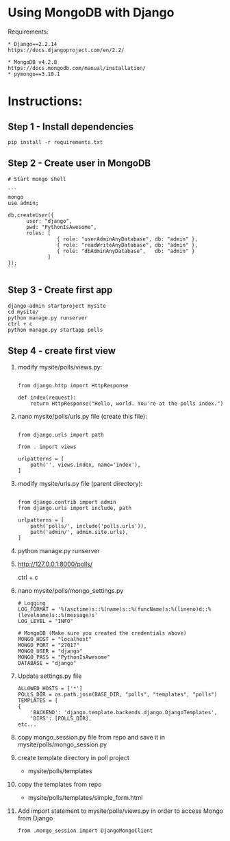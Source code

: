 # Using MongoDB with Django

Requirements:

    * Django==2.2.14
    https://docs.djangoproject.com/en/2.2/
    
    * MongoDB v4.2.8
    https://docs.mongodb.com/manual/installation/
    * pymongo==3.10.1

# Instructions:

## Step 1 - Install dependencies
    pip install -r requirements.txt
    
## Step 2 - Create user in MongoDB
    # Start mongo shell
    
    ```
    mongo
    use admin;
    
    db.createUser({
          user: "django",
          pwd: "PythonIsAwesome",
          roles: [
                    { role: "userAdminAnyDatabase", db: "admin" },
                    { role: "readWriteAnyDatabase", db: "admin" },
                    { role: "dbAdminAnyDatabase",   db: "admin" }
                 ]
    }); 
    ```

## Step 3 - Create first app
    django-admin startproject mysite
    cd mysite/
    python manage.py runserver
    ctrl + c
    python manage.py startapp polls
    
## Step 4 - create first view

1. modify mysite/polls/views.py:

    ```
    
    from django.http import HttpResponse
    
    def index(request):
        return HttpResponse("Hello, world. You're at the polls index.")
    
    ```

2. nano mysite/polls/urls.py file (create this file):

    ```
    
    from django.urls import path
    
    from . import views
    
    urlpatterns = [
        path('', views.index, name='index'),
    ]
    ```

3. modify mysite/urls.py file (parent directory):

    ```
    
    from django.contrib import admin
    from django.urls import include, path
    
    urlpatterns = [
        path('polls/', include('polls.urls')),
        path('admin/', admin.site.urls),
    ]
    
    ```

4. python manage.py runserver

5. http://127.0.0.1:8000/polls/

    ctrl + c

6. nano mysite/polls/mongo_settings.py

    ```
   # Logging
    LOG_FORMAT = '%(asctime)s::%(name)s::%(funcName)s:%(lineno)d::%(levelname)s::%(message)s'
    LOG_LEVEL = "INFO"

    # MongoDB (Make sure you created the credentials above)
    MONGO_HOST = "localhost"
    MONGO_PORT = "27017"
    MONGO_USER = "django"
    MONGO_PASS = "PythonIsAwesome"
    DATABASE = "django"
    
    ```
   
7. Update settings.py file
    ```
    ALLOWED_HOSTS = ['*']
    POLLS_DIR = os.path.join(BASE_DIR, "polls", "templates", "polls")
    TEMPLATES = [
    {
        'BACKEND': 'django.template.backends.django.DjangoTemplates',
        'DIRS': [POLLS_DIR],
    etc...
    ```
  
   
7. copy mongo_session.py file from repo and save it in mysite/polls/mongo_session.py

8. create template directory in poll project
    - mysite/polls/templates
    
9. copy the templates from repo
    - mysite/polls/templates/simple_form.html

9. Add import statement to mysite/polls/views.py in order to access Mongo from Django
    ```
    from .mongo_session import DjangoMongoClient
    ```

    